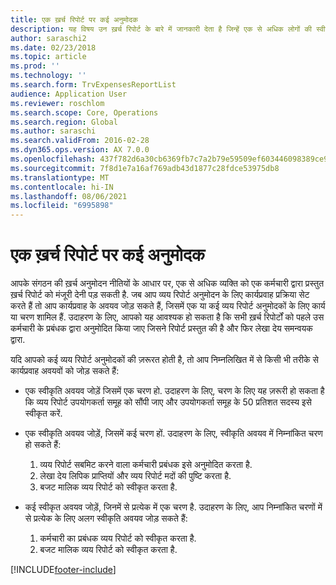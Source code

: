 ```yaml
---
title: एक ख़र्च रिपोर्ट पर कई अनुमोदक
description: यह विषय उन ख़र्च रिपोर्ट के बारे में जानकारी देता है जिन्हें एक से अधिक लोगों की स्वीकृति की ज़रूरत होती है.
author: saraschi2
ms.date: 02/23/2018
ms.topic: article
ms.prod: ''
ms.technology: ''
ms.search.form: TrvExpensesReportList
audience: Application User
ms.reviewer: roschlom
ms.search.scope: Core, Operations
ms.search.region: Global
ms.author: saraschi
ms.search.validFrom: 2016-02-28
ms.dyn365.ops.version: AX 7.0.0
ms.openlocfilehash: 437f782d6a30cb6369fb7c7a2b79e59509ef603446098389ce946be6427dee9d
ms.sourcegitcommit: 7f8d1e7a16af769adb43d1877c28fdce53975db8
ms.translationtype: MT
ms.contentlocale: hi-IN
ms.lasthandoff: 08/06/2021
ms.locfileid: "6995898"
---
```

# <a name="multiple-approvers-on-an-expense-report"></a>एक ख़र्च रिपोर्ट पर कई अनुमोदक

आपके संगठन की ख़र्च अनुमोदन नीतियों के आधार पर, एक से अधिक व्यक्ति को एक कर्मचारी द्वारा प्रस्तुत ख़र्च रिपोर्ट को मंजूरी देनी पड़ सकती है. जब आप व्यय रिपोर्ट अनुमोदन के लिए कार्यप्रवाह प्रक्रिया सेट करते हैं तो आप कार्यप्रवाह के अवयव जोड़ सकते हैं, जिसमें एक या कई व्यय रिपोर्ट अनुमोदकों के लिए कार्य या चरण शामिल हैं. उदाहरण के लिए, आपको यह आवश्यक हो सकता है कि सभी ख़र्च रिपोर्टों को पहले उस कर्मचारी के प्रबंधक द्वारा अनुमोदित किया जाए जिसने रिपोर्ट प्रस्तुत की है और फिर लेखा देय समन्वयक द्वारा.

यदि आपको कई व्यय रिपोर्ट अनुमोदकों की ज़रूरत होती है, तो आप निम्नलिखित में से किसी भी तरीके से कार्यप्रवाह अवयवों को जोड़ सकते हैं:

- एक स्वीकृति अवयव जोड़ें जिसमें एक चरण हो. उदाहरण के लिए, चरण के लिए यह ज़रूरी हो सकता है कि व्यय रिपोर्ट उपयोगकर्ता समूह को सौंपी जाए और उपयोगकर्ता समूह के 50 प्रतिशत सदस्य इसे स्वीकृत करें.
- एक स्वीकृति अवयव जोड़ें, जिसमें कई चरण हों. उदाहरण के लिए, स्वीकृति अवयव में निम्नांकित चरण हो सकते हैं:

    1. व्यय रिपोर्ट सबमिट करने वाला कर्मचारी प्रबंधक इसे अनुमोदित करता है.
    2. लेखा देय लिपिक प्राप्तियों और व्यय रिपोर्ट मदों की पुष्टि करता है.
    3. बजट मालिक व्यय रिपोर्ट को स्वीकृत करता है.

- कई स्वीकृत अवयव जोड़ें, जिनमें से प्रत्येक में एक चरण है. उदाहरण के लिए, आप निम्नांकित चरणों में से प्रत्येक के लिए अलग स्वीकृति अवयव जोड़ सकते हैं:

    1. कर्मचारी का प्रबंधक व्यय रिपोर्ट को स्वीकृत करता है.
    2. बजट मालिक व्यय रिपोर्ट को स्वीकृत करता है.


[!INCLUDE[footer-include](../includes/footer-banner.md)]